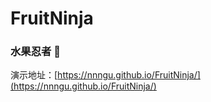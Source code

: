 # FruitNinja

### 水果忍者 🍉

演示地址：[https://nnngu.github.io/FruitNinja/](https://nnngu.github.io/FruitNinja/)
